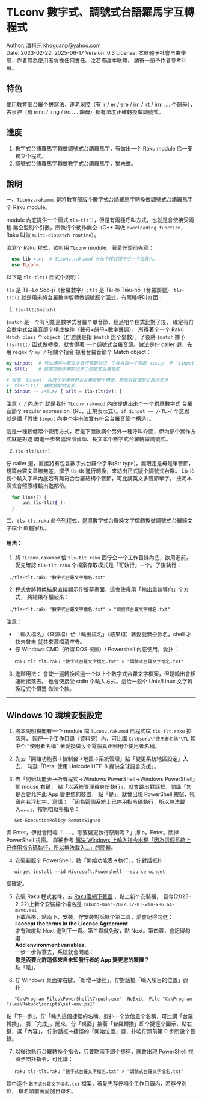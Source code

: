 # TLconv 數字式、調號式台語羅馬字互轉程式

Author: 潘科元 khoguanp@yahoo.com  
Date: 2023-02-22, 2025-06-17
Version: 0.3
License: 本軟體予社會自由使用，作者無為使用者負擔任何責任。汝若修改本軟體，
請寄一份予作者參考利用。

## 特色

使用教育部台羅个拼寫法，連老泉腔（有 ir / er / ere / irn / irt / irm .... 个韻母），
古泉腔（有 irinn / irng / iro .... 韻母）都有法度正確轉換做調號式。

## 進度

1. 數字式台語羅馬字轉做調號式台語羅馬字，有做出一个 Raku module 佮一支獨立个程式。
2. 調號式台語羅馬字轉做數字式台語羅馬字，猶未做。

## 說明

一、`TLconv.rakumod` 是將教育部版个數字式台語羅馬字轉換做調號式台語羅馬字个
Raku module。

module 內底提供一个函式 `tls-tlt()`，但是有兩種呼叫方式，也就是會使接受兩種
無仝型別个引數，所執行个動作無仝（C++ 叫做 `overloading function`，Raku 叫做
`multi-dispatch routine`）。

汝寫个 Raku 程式，欲叫用 `TLconv` module，著愛佇頭前先寫：

```raku
  use lib <.>;  # TLconv.rakumod 佮汝个程式囥佇仝一个目錄內。
  use TLconv;
```

以下是 `tls-tlt()` 函式个說明：

`tls` 是 Tâi-Lô Sòo-jī（台羅數字）; `tlt` 是 Tâi-lô Tiāu-hō（台羅調號）
`tls-tlt()` 就是用來將台羅數字版轉做調號版个函式，有兩種呼叫介面：

1. `tls-tlt($match)` 

  `$match` 是一个有可能是數字式台羅个單音節，經過咱个程式比對了後，
  確定有符合數字式台羅音節个構成條件（聲母+韻母+數字聲調），
  所得著个一个 Raku `Match class` 个 `object`（佇遮就是指 `$match`
  迄个變數）。了後將 `$match` 擲予 `tls-tlt()` 函式做轉換，就會得著
  一个調號式台羅音節。做法是佇 caller 遐，先用 regex 个 `m/ /` 相關个指令
  掠著台羅音節个 Match object：

  ```raku
  my $input;  # 可比講將一篇文本進行音節分切，了後共每一个音節 assign 予 `$input`
  my $tlt;    # 欲寄囥後手轉換出來个調號式台羅音節

  # 假使 `$input` 內底个字串有符合台羅音節个構造，按呢就會使放心共伊交予
  # `tls-tlt()` 轉做調號式音節
  if $input ~~ /<TL>/ { $tlt = tls-tlt($/); }
  ```

  注意 `/ /` 內底个 <TL> 就是我佇 `TLconv.rakumod` 內底提供出來个一个對應數字式
  台羅音節个 regular expression（RE，正規表示式）。`if $input ~~ /<TL>/` 个意思
    就是講「假使 `$input` 內中个字串確實有符合台羅音節个構造」。
  
  這是一種較低階个使用方式，若是下面欲講个另外一種呼叫介面，伊內部个實作方式就是對遮
  閣進一步來處理濟音節、長文本个數字式台羅轉做調號式。

2. `tls-tlt($str)`

  佇 caller 遐，直接將有包含數字式台羅个字串(Str type)，無限定是毋是單音節，
  規篇台羅文章嘛無差，擲予 tls-tlt 進行轉換，來紡出正式版个調號式台羅。
  Lò-lò長个輸入字串內底若有無符合台羅結構个音節，可比講英文多音節單字，
  按呢本函式會照原樣輸出迄部份。

```raku
  for lines() {
      put tls-tlt($_);
  }
```

二、`tls-tlt.raku` 命令列程式，是將數字式台羅純文字檔轉換做調號式台羅純文字檔个
軟體家私。

#### 用法：

1. 將 `TLconv.rakumod` 佮 `tls-tlt.raku` 囥佇仝一个工作目錄內底，欲用進前，
   愛先確認 `tls-tlt.raku` 个檔案存取模式是「可執行」--个。了後執行：
   
  ```
   ./tls-tlt.raku "數字式台羅文字檔名.txt"
  ```
2. 程式會將轉換結果直接顯示佇螢幕畫面，這會使得用「輸出重新導向」个方式，
   將結果存檔起來：
   
  ```
   ./tls-tlt.raku "數字式台羅文字檔名.txt" > "調號式台羅文字檔名.txt"
  ```
   注意：
   * 「輸入檔名」（來源檔）佮「輸出檔名」（結果檔）著愛號無仝款名，shell 才袂未曾未
     就共來源檔清空去。
   * 佇 Windows CMD（所謂 DOS 視窗）/ Powershell 內底使用，愛扑：

  ```
     raku tls-tlt.raku "數字式台羅文字檔名.txt" > "調號式台羅文字檔名.txt"
  ```

3. 進階用法：
   會使一遍轉換超過一个以上个數字式台羅文字檔案，但是輸出會相連紲接落去。
   也會使接受 stdin 个輸入方式。這佮一般个 Unix/Linux 文字轉換程式个慣勢
   做法仝款。

-----------------------------------------------------------------------
## Windows 10 環境安裝設定

1. 將本說明檔閣有一个 module 檔 `TLconv.rakumod` 佮程式檔 `tls-tlt.raku` 掠落來，
   囥佇一个工作目錄（資料夾）內，可比講 `C:\Users\"使用者名稱"\TL`
   其中个 "使用者名稱" 著愛換做汝个電腦真正咧用个使用者名稱。

2. 先去「開始功能表->控制台->地區->系統管理」點「變更系統地區設定」入去，
   勾選「Beta: 使用 Unicode UTF-8 提供全球語言支援」。

3. 去「開始功能表->所有程式->Windows PowerShell->Windows PowerShell」揤 mouse 右鍵，
   點「以系統管理員身份執行」，就會跳出對話框，問講「您是否要允許此 App 變更您的裝置，
   點「是」。就會出現 PowerShell 視窗，視窗內若浮紅字，寫講：
    「因為這個系統上已停用指令碼執行，所以無法載入……」，按呢咱就扑指令：

  ```
     Set-ExecutionPolicy RemoteSigned
 ```
   揤 Enter，伊就會問咱「……。您要變更執行原則嗎？」揤 a，Enter。關掉 PowerShell 視窗。
   詳細參考 [解決 Windows 上輸入指令出現「因為這個系統上已停用指令碼執行，所以無法載入...」的問題](https://israynotarray.com/other/20200510/1067127387/)。

4. 安裝新版个 PowerShell，點「開始功能表->執行」，佇對話框扑：

  ```
     winget install --id Microsoft.Powershell --source winget
  ```
   揤確定。

5. 安裝 Raku 程式套件，去 [Raku官網下載區](https://rakudo.org/downloads) ，點上新个安裝檔，
   目今(2023-2-22)上新个安裝檔个檔名是 `rakudo-moar-2022.12-01-win-x86_64-msvc.msi`  
   下載落來，點兩下，安裝。佇安裝對話框个第二頁，愛會記得勾選：  
   **I accept the terms in the License Agreement**  
   才有法度點 Next 進到下一頁。第三頁就免改，點 Next。第四頁，會記得勾選：  
   **Add environment variables.**  
   一步一步做落去，系統就會問咱：  
   **您是否要允許這個來自未知發行者的 App 變更您的裝置？**  
   點「是」。

6. 佇 Windows 桌面揤右鍵，「新增->捷徑」，佇對話框「輸入項目的位置」遐扑：

  ```
     "C:\Program Files\PowerShell\7\pwsh.exe" -NoExit -File "C:\Program Files\Rakudo\scripts\set-env.ps1"
  ```
   點「下一步」，佇「輸入這個捷徑的名稱」遐扑一个汝佮意个名稱，可比講「台羅轉換」，
   揤「完成」。閣來，佇「桌面」揣著「台羅轉換」即个捷徑个圖示，點右鍵，選「內容」，
   佇對話框->捷徑的「開始位置」遐，扑咱佇頭前第 0 步所設个目錄。

7. 以後欲執行台羅轉換个指令，只要點兩下即个捷徑，就會出現 PowerShell 視窗予咱扑指令，可比講：

  ```
     raku tls-tlt.raku "數字式台羅文字檔名.txt" > "調號式台羅文字檔名.txt"
  ```
   其中迄个 `數字式台羅文字檔名.txt` 檔案，著愛先存佇咱个工作目錄內，若存佇別位，
   檔名頭前著愛加目錄名。
